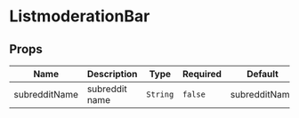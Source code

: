 # ListmoderationBar

## Props

<!-- @vuese:ListmoderationBar:props:start -->
|Name|Description|Type|Required|Default|
|---|---|---|---|---|
|subredditName|subreddit name|`String`|`false`|subredditName|

<!-- @vuese:ListmoderationBar:props:end -->


